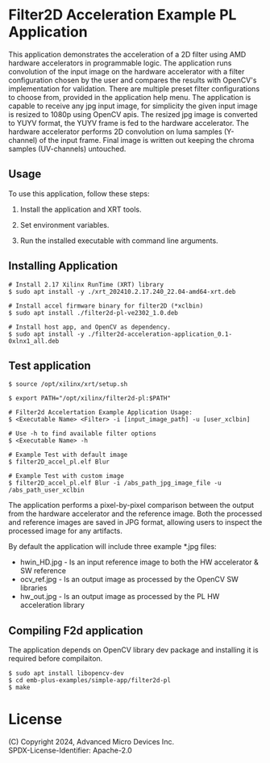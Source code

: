 Filter2D Acceleration Example PL Application
=========================================

This application demonstrates the acceleration of a 2D filter using AMD hardware
accelerators in programmable logic. The application runs convolution of the input image on
the hardware accelerator with a filter configuration chosen by the user and compares the
results with OpenCV's implementation for validation. There are multiple preset filter
configurations to choose from, provided in the application help menu. The application is
capable to receive any jpg input image, for simplicity the given input image is resized to
1080p using OpenCV apis. The resized jpg image is converted to YUYV format, the YUYV frame
is fed to the hardware accelerator. The hardware accelerator performs 2D convolution on
luma samples (Y-channel) of the input frame. Final image is written out keeping the chroma
samples (UV-channels) untouched.

Usage
-----

To use this application, follow these steps:

1. Install the application and XRT tools.

2. Set environment variables.

2. Run the installed executable with command line arguments.


Installing Application
-------------

```
# Install 2.17 Xilinx RunTime (XRT) library
$ sudo apt install -y ./xrt_202410.2.17.240_22.04-amd64-xrt.deb

# Install accel firmware binary for filter2D (*xclbin)
$ sudo apt install ./filter2d-pl-ve2302_1.0.deb

# Install host app, and OpenCV as dependency.
$ sudo apt install -y ./filter2d-acceleration-application_0.1-0xlnx1_all.deb

```


Test application
----------------
```
$ source /opt/xilinx/xrt/setup.sh

$ export PATH="/opt/xilinx/filter2d-pl:$PATH"

# Filter2d Accelertation Example Application Usage:
$ <Executable Name> <Filter> -i [input_image_path] -u [user_xclbin]

# Use -h to find available filter options
$ <Executable Name> -h

# Example Test with default image
$ filter2D_accel_pl.elf Blur

# Example Test with custom image
$ filter2D_accel_pl.elf Blur -i /abs_path_jpg_image_file -u /abs_path_user_xclbin
```

The application performs a pixel-by-pixel comparison between the output from the
hardware accelerator and the reference image. Both the processed and reference
images are saved in JPG format, allowing users to inspect the processed image
for any artifacts.

By default the application will include three example *.jpg files:
* hwin_HD.jpg - Is an input reference image to both the HW accelerator & SW reference
* ocv_ref.jpg - Is an output image as processed by the OpenCV SW libraries
* hw_out.jpg - Is an output image as processed by the PL HW acceleration library

Compiling F2d application
-------------------------

The application depends on OpenCV library dev package and installing it is required before compilaiton.

```
$ sudo apt install libopencv-dev
$ cd emb-plus-examples/simple-app/filter2d-pl
$ make
```

# License
(C) Copyright 2024, Advanced Micro Devices Inc.\
SPDX-License-Identifier: Apache-2.0
